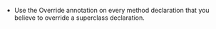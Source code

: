 * Use the Override annotation on every method declaration that you believe to override a superclass declaration.
